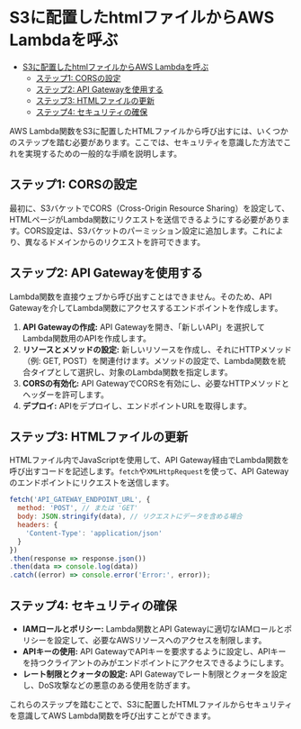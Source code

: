 # S3に配置したhtmlファイルからAWS Lambdaを呼ぶ

- [S3に配置したhtmlファイルからAWS Lambdaを呼ぶ](#s3に配置したhtmlファイルからaws-lambdaを呼ぶ)
  - [ステップ1: CORSの設定](#ステップ1-corsの設定)
  - [ステップ2: API Gatewayを使用する](#ステップ2-api-gatewayを使用する)
  - [ステップ3: HTMLファイルの更新](#ステップ3-htmlファイルの更新)
  - [ステップ4: セキュリティの確保](#ステップ4-セキュリティの確保)

AWS Lambda関数をS3に配置したHTMLファイルから呼び出すには、いくつかのステップを踏む必要があります。ここでは、セキュリティを意識した方法でこれを実現するための一般的な手順を説明します。

## ステップ1: CORSの設定

最初に、S3バケットでCORS（Cross-Origin Resource Sharing）を設定して、HTMLページがLambda関数にリクエストを送信できるようにする必要があります。CORS設定は、S3バケットのパーミッション設定に追加します。これにより、異なるドメインからのリクエストを許可できます。

## ステップ2: API Gatewayを使用する

Lambda関数を直接ウェブから呼び出すことはできません。そのため、API Gatewayを介してLambda関数にアクセスするエンドポイントを作成します。

1. **API Gatewayの作成:** API Gatewayを開き、「新しいAPI」を選択してLambda関数用のAPIを作成します。
2. **リソースとメソッドの設定:** 新しいリソースを作成し、それにHTTPメソッド（例: GET, POST）を関連付けます。メソッドの設定で、Lambda関数を統合タイプとして選択し、対象のLambda関数を指定します。
3. **CORSの有効化:** API GatewayでCORSを有効にし、必要なHTTPメソッドとヘッダーを許可します。
4. **デプロイ:** APIをデプロイし、エンドポイントURLを取得します。

## ステップ3: HTMLファイルの更新

HTMLファイル内でJavaScriptを使用して、API Gateway経由でLambda関数を呼び出すコードを記述します。`fetch`や`XMLHttpRequest`を使って、API Gatewayのエンドポイントにリクエストを送信します。

```javascript
fetch('API_GATEWAY_ENDPOINT_URL', {
  method: 'POST', // または 'GET'
  body: JSON.stringify(data), // リクエストにデータを含める場合
  headers: {
    'Content-Type': 'application/json'
  }
})
.then(response => response.json())
.then(data => console.log(data))
.catch((error) => console.error('Error:', error));
```

## ステップ4: セキュリティの確保

- **IAMロールとポリシー:** Lambda関数とAPI Gatewayに適切なIAMロールとポリシーを設定して、必要なAWSリソースへのアクセスを制限します。
- **APIキーの使用:** API GatewayでAPIキーを要求するように設定し、APIキーを持つクライアントのみがエンドポイントにアクセスできるようにします。
- **レート制限とクォータの設定:** API Gatewayでレート制限とクォータを設定し、DoS攻撃などの悪意のある使用を防ぎます。

これらのステップを踏むことで、S3に配置したHTMLファイルからセキュリティを意識してAWS Lambda関数を呼び出すことができます。